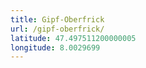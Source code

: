 ```yaml
---
title: Gipf-Oberfrick
url: /gipf-oberfrick/
latitude: 47.497511200000005
longitude: 8.0029699
---
```

